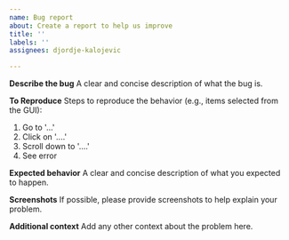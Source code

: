 ```yaml
---
name: Bug report
about: Create a report to help us improve
title: ''
labels: ''
assignees: djordje-kalojevic

---
```


**Describe the bug**
A clear and concise description of what the bug is.

**To Reproduce**
Steps to reproduce the behavior (e.g., items selected from the GUI):
1. Go to '...'
2. Click on '....'
3. Scroll down to '....'
4. See error

**Expected behavior**
A clear and concise description of what you expected to happen.

**Screenshots**
If possible, please provide screenshots to help explain your problem.

**Additional context**
Add any other context about the problem here.
